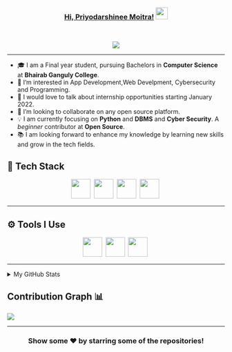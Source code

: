 
<!--
**sinfulbaby/sinfulbaby** is a ✨ _special_ ✨ repository because its `README.md` (this file) appears on your GitHub profile.

Here are some ideas to get you started:

- 🔭 I’m currently working on ...
- 🌱 I’m currently learning ...
- 👯 I’m looking to collaborate on ...
- 🤔 I’m looking for help with ...
- 💬 Ask me about ...
- 📫 How to reach me: ...
- 😄 Pronouns: She/her
- ⚡ Fun fact: ...
-->

<h3 align="center">
	<a href="https://sinfulbaby.github.io/">Hi, Priyodarshinee Moitra!</a>
  <img src="https://media.giphy.com/media/hvRJCLFzcasrR4ia7z/giphy.gif" width="28">
</h3> <a href="https://github.com/sinfulbaby/sinfulbaby"> </a>
<br/>

<!-- Typing SVG by DenverCoder1 - https://github.com/DenverCoder1/readme-typing-svg -->
<p align="center">
  <a href="https://github.com/DenverCoder1/readme-typing-svg"><img src="https://readme-typing-svg.herokuapp.com?lines=Computer+Science+Student;Cyber+Security+Enthusiastic;%20Python%20|%20Web+Development%20;Always%20learning%20new%20things&center=true&width=580&height=45"></a>
</p>

---
<!-- <h1><img src="https://raw.githubusercontent.com/aemmadi/aemmadi/master/wave.gif" width="30px"> Hi, I’m Abhirup Raha</h1> -->
<!-- <h3>I'm a college student </h3> -->

- 🎓 I am a Final year student, pursuing Bachelors in **Computer Science** at **Bhairab Ganguly College**. <br>
- 👀 I’m interested in App Development,Web Develpment, Cybersecurity and Programming.
- 💬 I would love to talk about internship opportunities starting January 2022.
- 💞️ I’m looking to collaborate on any open source platform.
- 💡 I am currently focusing on **Python** and **DBMS** and **Cyber Security**. A *beginner* contributor at **Open Source**. <br>
- 📚 I am looking forward to enhance my knowledge by learning new skills and grow in the tech fields.

<h2> 🥞 Tech Stack</h2>
<p align="center">
<span><img src="https://cdn.jsdelivr.net/gh/devicons/devicon@latest/icons/java/java-original.svg" width="45px"></span>&nbsp;
<span><img src="https://cdn.jsdelivr.net/gh/devicons/devicon@latest/icons/python/python-original.svg" width="45px"></span>&nbsp;
<span><img src="https://cdn.jsdelivr.net/gh/devicons/devicon@latest/icons/c/c-plain.svg" width="45px"></span>&nbsp;
<!-- <span><img src="https://cdn.jsdelivr.net/gh/devicons/devicon@latest/icons/cplusplus/cpplus-original.svg" width="45px"></span>&nbsp; -->
<span><img src="https://cdn.jsdelivr.net/gh/devicons/devicon@latest/icons/oracle/oracle-original.svg" width="45px"></span>&nbsp;
</p>

---

<h2>⚙ Tools I Use</h2>
<p align="center">
<span><img src="https://cdn.jsdelivr.net/gh/devicons/devicon@latest/icons/git/git-plain.svg" width="45px"></span>&nbsp;
<span><img src="https://cdn.worldvectorlogo.com/logos/linux.svg" width="45px"></span>&nbsp;
<!-- <span><img src="https://cdn.jsdelivr.net/gh/devicons/devicon@latest/icons/firefox/mozilla-original.svg" width="35px"></span>&nbsp; -->
<span><img src="https://cdn.jsdelivr.net/gh/devicons/devicon/icons/vscode/vscode-original.svg" width="45px"></span>&nbsp;
  </p>

---

<!-- ## Stats 📈 -->
<details>
	<summary> My GitHub Stats</summary>
<br>
<p align="center">
<a href="https://github.com/sinfulbaby">
	<img src="https://github-readme-stats.vercel.app/api?username=sinfulbaby&show_icons=true&include_all_commits=true&theme=react&hide_border=true" alt="Priyodarshinee's github stats" />
<!-- <img src="https://github-readme-stats.vercel.app/api/top-langs/?username=sinfulbaby&layout=compact&theme=react&hide_border=true" /> -->
</a>
</p>
</details>

## Contribution Graph 📊

<img
     src="https://activity-graph.herokuapp.com/graph?username=sinfulbaby&theme=chartreuse-dark"
     />

---
<div align="center">

### Show some ❤️ by starring some of the repositories!

</div>

<!-- ![GitHub metrics](https://metrics.lecoq.io/its-abhirup)   -->
